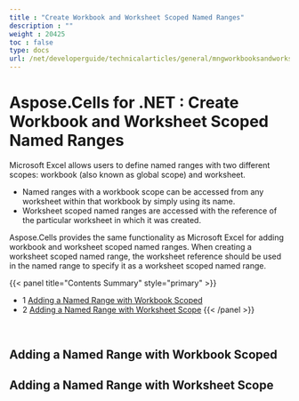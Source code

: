```yaml
---
title : "Create Workbook and Worksheet Scoped Named Ranges" 
description : "" 
weight : 20425 
toc : false
type: docs
url: /net/developerguide/technicalarticles/general/mngworkbooksandworksheets/create+workbook+and+worksheet+scoped+named+ranges/
---
```


# Aspose.Cells for .NET : Create Workbook and Worksheet Scoped Named Ranges


Microsoft Excel allows users to define named ranges with two different scopes: workbook (also known as global scope) and worksheet.

*   Named ranges with a workbook scope can be accessed from any worksheet within that workbook by simply using its name.
*   Worksheet scoped named ranges are accessed with the reference of the particular worksheet in which it was created.

Aspose.Cells provides the same functionality as Microsoft Excel for adding workbook and worksheet scoped named ranges. When creating a worksheet scoped named range, the worksheet reference should be used in the named range to specify it as a worksheet scoped named range.

{{< panel title="Contents Summary" style="primary" >}}
*   1 [Adding a Named Range with Workbook Scoped](#adding-a-named-range-with-workbook-scoped)
*   2 [Adding a Named Range with Worksheet Scope](#adding-a-named-range-with-worksheet-scope)
{{< /panel >}}
 

 

## Adding a Named Range with Workbook Scoped

## Adding a Named Range with Worksheet Scope

